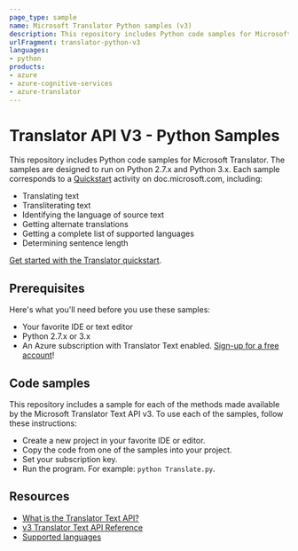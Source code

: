 ```yaml
---
page_type: sample
name: Microsoft Translator Python samples (v3)
description: This repository includes Python code samples for Microsoft Translator. 
urlFragment: translator-python-v3
languages:
- python
products:
- azure
- azure-cognitive-services
- azure-translator
---
```


# Translator API V3 - Python Samples

This repository includes Python code samples for Microsoft Translator. The samples are designed to run on Python 2.7.x and Python 3.x. Each sample corresponds to a [Quickstart](https://docs.microsoft.com/azure/cognitive-services/translator/quickstart-translator) activity on doc.microsoft.com, including:

* Translating text
* Transliterating text
* Identifying the language of source text
* Getting alternate translations
* Getting a complete list of supported languages
* Determining sentence length

[Get started with the Translator quickstart](https://docs.microsoft.com/azure/cognitive-services/translator/quickstart-translator).

## Prerequisites

Here's what you'll need before you use these samples:

* Your favorite IDE or text editor
* Python 2.7.x or 3.x
* An Azure subscription with Translator Text enabled. [Sign-up for a free account](https://docs.microsoft.com/azure/cognitive-services/translator/translator-text-how-to-signup)!

## Code samples

This repository includes a sample for each of the methods made available by the Microsoft Translator Text API v3. To use each of the samples, follow these instructions:

* Create a new project in your favorite IDE or editor.
* Copy the code from one of the samples into your project.
* Set your subscription key.
* Run the program. For example: `python Translate.py`.

## Resources

* [What is the Translator Text API?](https://docs.microsoft.com/azure/cognitive-services/translator/translator-info-overview)
* [v3 Translator Text API Reference](https://docs.microsoft.com/azure/cognitive-services/translator/)
* [Supported languages](https://docs.microsoft.com/azure/cognitive-services/translator/language-support)
